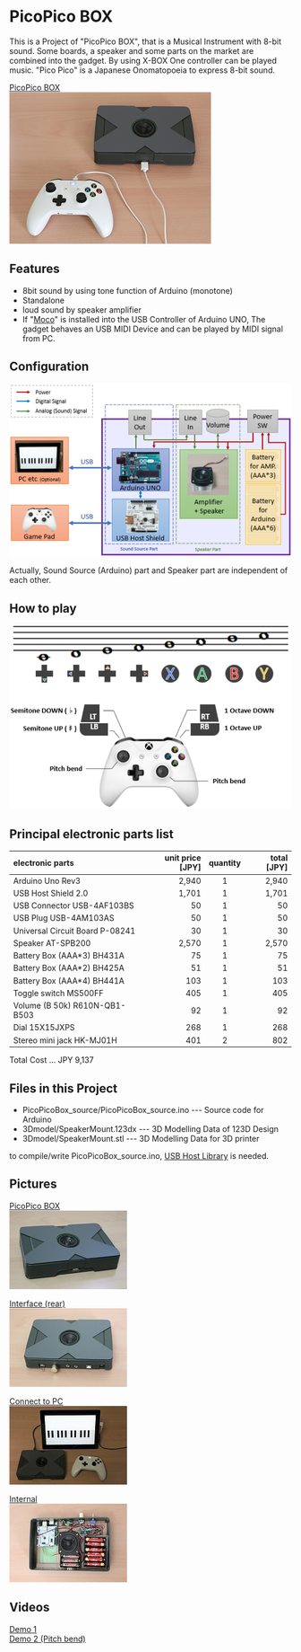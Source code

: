 PicoPico BOX
=========

This is a Project of "PicoPico BOX", that is a Musical Instrument with 8-bit sound.
Some boards, a speaker and some parts on the market are combined into the gadget.
By using X-BOX One controller can be played music.
"Pico Pico" is a Japanese Onomatopoeia to express 8-bit sound.

[PicoPico BOX](img/PicoPicoBox.jpg)  
![PicoPico BOX](img/PicoPicoBox_thum.jpg)


## Features

+ 8bit sound by using tone function of Arduino (monotone)
+ Standalone
+ loud sound by speaker amplifier
+ If "[Moco](http://morecatlab.akiba.coocan.jp/lab/index.php/aruino/midi-firmware-for-arduino-uno-moco/)" is installed into the USB Controller of  Arduino UNO, The gadget behaves an USB MIDI Device and can be played by MIDI signal from PC.


## Configuration

![Configuration](img/Configuration.png)

Actually, Sound Source (Arduino) part and Speaker part are independent of each other.


## How to play

![How to play](img/HowToPlay.png)


## Principal electronic parts list

|electronic parts|unit price [JPY]|quantity|total [JPY]|
|:-----------|------------:|:------------:|------------:|
|Arduino Uno Rev3|2,940|1|2,940|
|USB Host Shield 2.0|1,701|1|1,701|
|USB Connector USB-4AF103BS|50|1|50|
|USB Plug USB-4AM103AS|50|1|50|
|Universal Circuit Board P-08241|30|1|30|
|Speaker AT-SPB200|2,570|1|2,570|
|Battery Box (AAA*3) BH431A|75|1|75|
|Battery Box (AAA*2) BH425A|51|1|51|
|Battery Box (AAA*4) BH441A|103|1|103|
|Toggle switch MS500FF|405|1|405|
|Volume (B 50k) R610N-QB1-B503|92|1|92|
|Dial 15X15JXPS|268|1|268|
|Stereo mini jack HK-MJ01H|401|2|802|

Total Cost ... JPY 9,137


## Files in this Project

+ PicoPicoBox_source/PicoPicoBox_source.ino --- Source code for Arduino
+ 3Dmodel/SpeakerMount.123dx --- 3D Modelling Data of 123D Design
+ 3Dmodel/SpeakerMount.stl --- 3D Modelling Data for 3D printer

to compile/write PicoPicoBox_source.ino,  [USB Host Library](https://github.com/felis/USB_Host_Shield_2.0) is needed.

## Pictures

[PicoPico BOX](img/PicoPicoBox_NoPad.jpg)  
![PicoPico BOX](img/PicoPicoBox_NoPad_thum.jpg)

[Interface (rear)](img/Interface.jpg)  
![Interface](img/Interface_thum.jpg)

[Connect to PC](img/UsbMidi.jpg)  
![Connect to PC](img/UsbMidi_thum.jpg)

[Internal](img/Internal.jpg)  
![Internal](img/Internal_thum.jpg)


## Videos

[Demo 1](https://mastodos.com/@mashigure/100610630158137810)  
[Demo 2 (Pitch bend)](https://mastodos.com/@mashigure/100684869354390235)
